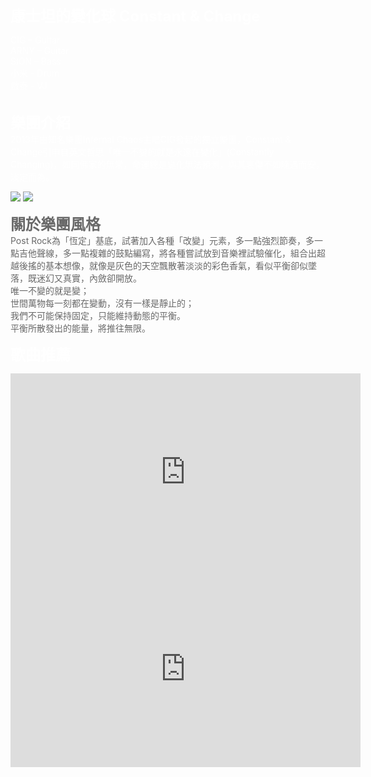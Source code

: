 <body background="https://i.imgur.com/Dp2ZvXr.jpg">

<b><font color="white" size="5">康士坦的變化球 Constant & Change</font></b><p>

<font color="white">CIG – Guitar</font><br>
<font color="white">ARNY – Guitar</font><br>
<font color="white">SION – Bass</font><br>
<font color="white">小米 - Drum</font><br>
<font color="white">啟泰 - VJ</font><br>
<br>

<b><font color="white" size="5">樂團介紹</font></b><br>
<font color="white">2013年由知名樂團Infernal Chaos主唱CIG發起的獨立樂團，Constant & Change引申自英文哲思「唯一不變的就是永遠在變化」(Constantly Changing)，如同佛家的無常，命運總是變化無法預測，與其哀傷不如隨遇而安，淡定而為。</font>
<p>

<div class="photo">
<img src="https://i.imgur.com/cmP2cCV.jpg">
<img src="https://i.imgur.com/wr2kvaJ.jpg">
<script type="text/javascript" src="http://code.jquery.com/jquery.min.js"></script>
</div>
<script>
$(function(){
$(".photo img").fadeIn("slow");
</script>
<p>

<b><font color="696969" size="5">關於樂團風格</font></b>
<br>
<font color="696969">Post Rock為「恆定」基底，試著加入各種「改變」元素，多一點強烈節奏，多一點吉他聲線，多一點複雜的鼓點編寫，將各種嘗試放到音樂裡試驗催化，組合出超越後搖的基本想像，就像是灰色的天空飄散著淡淡的彩色香氣，看似平衡卻似墜落，既迷幻又真實，內斂卻開放。</font><br>
<font color="696969">唯一不變的就是變；</font><br>
<font color="696969">世間萬物每一刻都在變動，沒有一樣是靜止的；</font><br>
<font color="696969">我們不可能保持固定，只能維持動態的平衡。</font><br>
<font color="696969">平衡所散發出的能量，將推往無限。</font><br>
<p>

<b><font color="white" size="5">歌曲推薦</font></b>
<iframe allowfullscreen="" frameborder="0" height="315" src="https://www.youtube.com/embed/NhJCYJs0XIA" width="560"></iframe><br>
<iframe allowfullscreen="" frameborder="0" height="315" src="https://www.youtube.com/embed/UKmUMx2-ToQ" width="560"></iframe>
